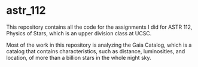 # astr_112

This repository contains all the code for the assignments I did for ASTR 112, Physics of Stars, which is an upper division class at UCSC.

Most of the work in this repository is analyzing the Gaia Catalog, which is a catalog that contains characteristics, such as distance, luminosities, and location, of more than a billion stars in the whole night sky.
